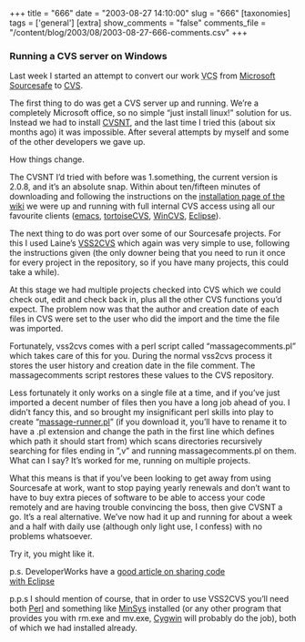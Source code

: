 +++
title = "666"
date = "2003-08-27 14:10:00"
slug = "666"
[taxonomies]
tags = ['general']
[extra]
show_comments = "false"
comments_file = "/content/blog/2003/08/2003-08-27-666-comments.csv"
+++

### Running a CVS server on Windows

Last week I started an attempt to convert our work <acronym title="Versioning Control System">VCS</acronym> from [Microsoft Sourcesafe](http://msdn.microsoft.com/ssafe/) to [CVS](http://www.cvshome.org).

The first thing to do was get a CVS server up and running. We’re a completely Microsoft office, so no simple “just install linux!” solution for us. Instead we had to install [CVSNT](http://www.cvsnt.org), and the last time I tried this (about six months ago) it was impossible. After several attempts by myself and some of the other developers we gave up.

How things change.

The CVSNT I’d tried with before was 1.something, the current version is 2.0.8, and it’s an absolute snap. Within about ten/fifteen minutes of downloading and following the instructions on the [installation page of the wiki](http://www.cvsnt.org/wiki/InstallationTips) we were up and running with full internal CVS access using all our favourite clients ([emacs](http://www.gnu.org/software/emacs/emacs.html), [tortoiseCVS](http://www.tortoisecvs.org), [WinCVS](http://www.wincvs.org), [Eclipse](http://eclipse.org/)).

The next thing to do was port over some of our Sourcesafe projects. For this I used Laine’s [VSS2CVS](http://www.laine.org/cvs/vss2cvs/) which again was very simple to use, following the instructions given (the only downer being that you need to run it once for every project in the repository, so if you have many projects, this could take a while).

At this stage we had multiple projects checked into CVS which we could check out, edit and check back in, plus all the other CVS functions you’d expect. The problem now was that the author and creation date of each files in CVS were set to the user who did the import and the time the file was imported.

Fortunately, vss2cvs comes with a perl script called “massagecomments.pl” which takes care of this for you. During the normal vss2cvs process it stores the user history and creation date in the file comment. The massagecomments script restores these values to the CVS repository.

Less fortunately it only works on a single file at a time, and if you’ve just imported a decent number of files then you have a long job ahead of you. I didn’t fancy this, and so brought my insignificant perl skills into play to create “[massage-runner.pl](http://philwilson.org/code/vss2cvs/massage-runner.txt)” (if you download it, you’ll have to rename it to have a .pl extension and change the path in the first line which defines which path it should start from) which scans directories recursively searching for files ending in ”,v” and running massagecomments.pl on them. What can I say? It’s worked for me, running on multiple projects.

What this means is that if you’ve been looking to get away from using Sourcesafe at work, want to stop paying yearly renewals and don’t want to have to buy extra pieces of software to be able to access your code remotely and are having trouble convincing the boss, then give CVSNT a go. It’s a real alternative. We’ve now had it up and running for about a week and a half with daily use (although only light use, I confess) with no problems whatsoever.

Try it, you might like it.

p.s. DeveloperWorks have a [good article on sharing code  
with Eclipse](http://www-106.ibm.com/developerworks/opensource/library/os-ecshare/?Open&ca=daw-ec-dr)

p.p.s I should mention of course, that in order to use VSS2CVS you’ll need both [Perl](http://www.perl.com) and something like [MinSys](http://www.mingw.org/msys.shtml) installed (or any other program that provides you with rm.exe and mv.exe, [Cygwin](http://www.cygwin.com) will probably do the job), both of which we had installed already.
